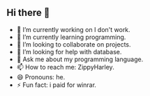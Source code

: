 ## Hi there 👋

- 🔭 I’m currently working on I don't work.
- 🌱 I’m currently learning programming.
- 👯 I’m looking to collaborate on projects.
- 🤔 I’m looking for help with database.
- 💬 Ask me about my programming language.
- 📫 How to reach me: ZippyHarley.
- 😄 Pronouns: he.
- ⚡ Fun fact: i paid for winrar.
